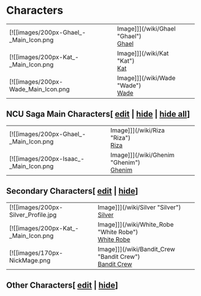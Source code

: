 # Characters

|     |     |     |
| --- | --- | --- |
| [![[images/200px-Ghael_-_Main_Icon.png|Image]]](/wiki/Ghael "Ghael")<br>[Ghael](/wiki/Ghael "Ghael") |
| [![[images/200px-Kat_-_Main_Icon.png|Image]]](/wiki/Kat "Kat")<br>[Kat](/wiki/Kat "Kat") |
| [![[images/200px-Wade_Main_Icon.png|Image]]](/wiki/Wade "Wade")<br>[Wade](/wiki/Wade "Wade") |

## **NCU Saga Main Characters**\[ [edit](/wiki/Characters?action=edit&section=1 "Edit section: NCU Saga Main Characters") \| [hide](/wiki/Characters "Expand or collapse this section") \| [hide all](/wiki/Characters "Expand or collapse all sections on this page")\]

|     |     |     |
| --- | --- | --- |
| [![[images/200px-Ghael_-_Main_Icon.png|Image]]](/wiki/Riza "Riza")<br>[Riza](/wiki/Riza "Riza") |
| [![[images/200px-Isaac_-_Main_Icon.png|Image]]](/wiki/Ghenim "Ghenim")<br>[Ghenim](/wiki/Ghenim "Ghenim") |

## **Secondary Characters**\[ [edit](/wiki/Characters?action=edit&section=2 "Edit section: Secondary Characters") \| [hide](/wiki/Characters "Expand or collapse this section")\]

|     |     |     |
| --- | --- | --- |
| [![[images/200px-Silver_Profile.jpg|Image]]](/wiki/Silver "Silver")<br>[Silver](/wiki/Silver "Silver") |
| [![[images/200px-Kat_-_Main_Icon.png|Image]]](/wiki/White_Robe "White Robe")<br>[White Robe](/wiki/White_Robe "White Robe") |
| [![[images/170px-NickMage.png|Image]]](/wiki/Bandit_Crew "Bandit Crew")<br>[Bandit Crew](/wiki/Bandit_Crew "Bandit Crew") |

## **Other Characters**\[ [edit](/wiki/Characters?action=edit&section=3 "Edit section: Other Characters") \| [hide](/wiki/Characters "Expand or collapse this section")\]